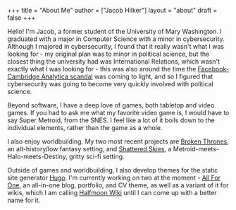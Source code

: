 +++
title = "About Me"
author = ["Jacob Hilker"]
layout = "about"
draft = false
+++

Hello! I'm Jacob, a former student of the University of Mary Washington. I graduated with a major in Computer Science with a minor in cybersecurity.  Although I majored in cybersecurity, I found that it really wasn't what I was looking for - my original plan was to minor in political science, but the closest thing the university had was International Relations, which wasn't exactly what I was looking for - this was also around the time the [Facebook-Cambridge Analytica scandal](https://en.wikipedia.org/wiki/Facebook%E2%80%93Cambridge%5FAnalytica%5Fdata%5Fscandal) was coming to light, and so I figured that cybersecurity was going to become very quickly involved with political science.

Beyond software, I have a deep love of games, both tabletop and video games. If you had to ask me what my favorite video game is, I would have to say Super Metroid, from the SNES. I feel like a lot of it boils down to the individual elements, rather than the game as a whole.

I also enjoy worldbuilding. My two most recent projects are [Broken Thrones](https://brokenthrones.jhilker.com), an alt-history/low fantasy setting, and [Shattered Skies](https://shatteredskies.jhilker.com/), a Metroid-meets-Halo-meets-Destiny, gritty sci-fi setting.

Outside of games and worldbuilding, I also develop themes for the static site generator [Hugo](https://gohugo.io). I'm currently working on two at the moment - [All For One](https://github.com/jhilker1/hugo-all-for-one), an all-in-one blog, portfolio, and CV theme, as well as a variant of it for wikis, which I am calling [Halfmoon Wiki](https://github.com/jhilker1/hugo-halfmoon-wiki) until I can come up with a better name for it.